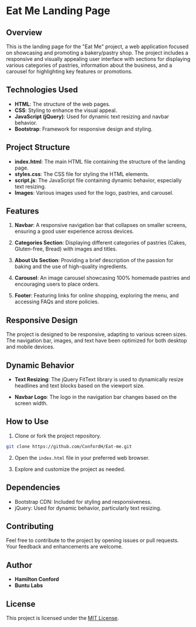 # Eat Me Landing Page

## Overview

This is the landing page for the "Eat Me" project, a web application focused on showcasing and promoting a bakery/pastry shop. The project includes a responsive and visually appealing user interface with sections for displaying various categories of pastries, information about the business, and a carousel for highlighting key features or promotions.

## Technologies Used

- **HTML**: The structure of the web pages.
- **CSS**: Styling to enhance the visual appeal.
- **JavaScript (jQuery)**: Used for dynamic text resizing and navbar behavior.
- **Bootstrap**: Framework for responsive design and styling.

## Project Structure

- **index.html**: The main HTML file containing the structure of the landing page.
- **styles.css**: The CSS file for styling the HTML elements.
- **script.js**: The JavaScript file containing dynamic behavior, especially text resizing.
- **Images**: Various images used for the logo, pastries, and carousel.

## Features

1. **Navbar**: A responsive navigation bar that collapses on smaller screens, ensuring a good user experience across devices.

2. **Categories Section**: Displaying different categories of pastries (Cakes, Gluten-free, Bread) with images and titles.

3. **About Us Section**: Providing a brief description of the passion for baking and the use of high-quality ingredients.

4. **Carousel**: An image carousel showcasing 100% homemade pastries and encouraging users to place orders.

5. **Footer**: Featuring links for online shopping, exploring the menu, and accessing FAQs and store policies.

## Responsive Design

The project is designed to be responsive, adapting to various screen sizes. The navigation bar, images, and text have been optimized for both desktop and mobile devices.

## Dynamic Behavior

- **Text Resizing**: The jQuery FitText library is used to dynamically resize headlines and text blocks based on the viewport size.

- **Navbar Logo**: The logo in the navigation bar changes based on the screen width.

## How to Use

1. Clone or fork the project repository.

```bash
git clone https://github.com/ConfordH/Eat-me.git
```

2. Open the `index.html` file in your preferred web browser.

3. Explore and customize the project as needed.

## Dependencies

- Bootstrap CDN: Included for styling and responsiveness.
- jQuery: Used for dynamic behavior, particularly text resizing.

## Contributing

Feel free to contribute to the project by opening issues or pull requests. Your feedback and enhancements are welcome.

## Author

- **Hamilton Conford**
- **Buntu Labs**

## License

This project is licensed under the [MIT License](LICENSE.md).

